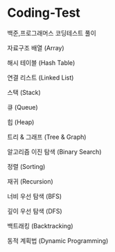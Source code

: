 # Coding-Test
백준,프로그래머스 코딩테스트 풀이


자료구조
배열 (Array)

해시 테이블 (Hash Table)

연결 리스트 (Linked List)

스택 (Stack)

큐 (Queue)

힙 (Heap)

트리 & 그래프 (Tree & Graph)

알고리즘
이진 탐색 (Binary Search)

정렬 (Sorting)

재귀 (Recursion)

너비 우선 탐색 (BFS)

깊이 우선 탐색 (DFS)

백트래킹 (Backtracking)

동적 계획법 (Dynamic Programming)
